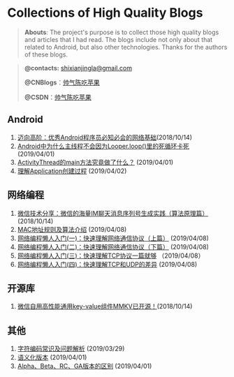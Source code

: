 # Collections of High Quality Blogs
> **Abouts**:
> The project's purpose is to collect those high quality blogs and articles that I had read. The blogs include not only about that related to Android, but also other technologies.
> Thanks for the authors of these blogs.

> **@contacts:** shixianjingla@gmail.com
>
> **@CNBlogs**：[帅气陈吃苹果](<https://www.cnblogs.com/sqchen/>)
>
> **@CSDN**：[帅气陈吃苹果](<https://blog.csdn.net/qq_26907251>)

## Android

1. [迈向高阶：优秀Android程序员必知必会的网络基础](https://zhuanlan.zhihu.com/p/44708410)(2018/10/14)
2. [Android中为什么主线程不会因为Looper.loop()里的死循环卡死](<https://blog.csdn.net/calow_francis/article/details/77100205>) (2019/04/01)
3. [ActivityThread的main方法究竟做了什么？](<https://www.jianshu.com/p/0efc71f349c8>) (2019/04/01)
4. [理解Application创建过程](<http://gityuan.com/2017/04/02/android-application/>) (2019/04/02)

## 网络编程
1. [微信技术分享：微信的海量IM聊天消息序列号生成实践（算法原理篇）](https://zhuanlan.zhihu.com/p/46404167)(2018/10/14)
2. [MAC地址规则及算法介绍](<https://www.jianshu.com/p/01c12b9c843c>) (2019/04/08)
3. [网络编程懒人入门(一)：快速理解网络通信协议（上篇）](<http://www.52im.net/thread-1095-1-1.html>) (2019/04/08)
4. [网络编程懒人入门(二)：快速理解网络通信协议（下篇）](<http://www.52im.net/thread-1103-1-1.html>) (2019/04/08)
5. [网络编程懒人入门(三)：快速理解TCP协议一篇就够](<http://www.52im.net/thread-1107-1-1.html>) （2019/04/08）
6. [网络编程懒人入门(四)：快速理解TCP和UDP的差异](<http://www.52im.net/thread-1160-1-1.html>)  (2019/04/08)

## 开源库

1. [微信自用高性能通用key-value组件MMKV已开源！](https://zhuanlan.zhihu.com/p/45143640)(2018/10/14)

## 其他

1. [字符编码常识及问题解析](<http://blog.jobbole.com/76376/>) (2019/03/29)
2. [语义化版本](https://www.kancloud.cn/kancloud/a-programmer-prepares/78164) (2019/04/01)
3. [Alpha、Beta、RC、GA版本的区别](http://www.blogjava.net/RomulusW/archive/2008/05/04/197985.html)  (2019/04/01)
